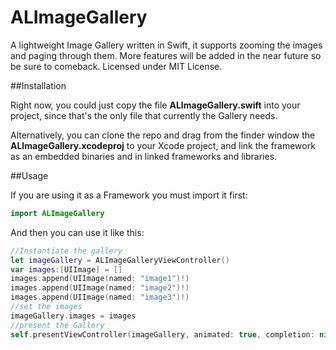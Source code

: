 # ALImageGallery

A lightweight Image Gallery written in Swift, it supports zooming the images and paging through them. 
More features will be added in the near future so be sure to comeback.
Licensed under MIT License.


##Installation 

Right now, you could just copy the file **ALImageGallery.swift** into your project, since that's the only file that currently the Gallery needs.

Alternatively, you can clone the repo and drag from the finder window the **ALImageGallery.xcodeproj** to your Xcode project, and link the framework as an embedded binaries and in linked frameworks and libraries.

##Usage

If you are using it as a Framework you must import it first:

```swift
import ALImageGallery
```
And then you can use it like this:

```swift
//Instantiate the gallery
let imageGallery = ALImageGalleryViewController()
var images:[UIImage] = []
images.append(UIImage(named: "image1")!)
images.append(UIImage(named: "image2")!)
images.append(UIImage(named: "image3")!)
//set the images
imageGallery.images = images
//present the Gallery
self.presentViewController(imageGallery, animated: true, completion: nil)
```


